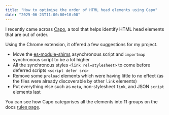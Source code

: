 ```yaml
---
title: "How to optimise the order of HTML head elements using Capo"
date: "2025-06-23T11:00:00+10:00"
---
```


I recently came across [Capo](https://rviscomi.github.io/capo.js/), a tool that helps identify HTML head elements that are out of order.

Using the Chrome extension, it offered a few suggestions for my project.

- Move the [es-module-shims](https://github.com/guybedford/es-module-shims) asynchronous script and `importmap` synchronous script to be a lot higher
- All the synchronous styles `<link rel=stylesheet>` to come before deferred scripts `<script defer src>`
- Remove some `preload` elements which were having little to no effect (as the files were already discoverable by other `link` elements)
- Put everything else such as `meta`, non-stylesheet `link`, and JSON `script` elements last

You can see how Capo categorises all the elements into 11 groups on the docs [rules page](https://rviscomi.github.io/capo.js/user/rules/).
